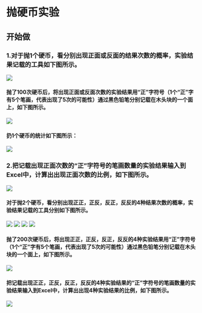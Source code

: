 # 抛硬币实验

## 开始做

### 1.对于抛1个硬币，看分别出现正面或反面的结果次数的概率，实验结果记载的工具如下图所示。

![](/images/概率/概率论公理和经典实验/抛硬币/抛1个硬币1a.jpg)

#### 抛了100次硬币后，将出现正面或反面次数的实验结果用“正”字符号（1个“正”字有5个笔画，代表出现了5次的可能性）通过黑色铅笔分别记载在木头块的一个面上，如下图所示。

![](/images/概率/概率论公理和经典实验/抛硬币/抛1个硬币1b.jpg)

#### 扔1个硬币的统计如下图所示：

![](/images/概率/概率论公理和经典实验/抛硬币/扔1个硬币的统计.png)

### 2.把记载出现正面次数的“正”字符号的笔画数量的实验结果输入到Excel中，计算出出现正面次数的比例，如下图所示。

![](/images/概率/概率论公理和经典实验/抛硬币/抛2个硬币2a0.jpg)

#### 对于抛2个硬币，看分别出现正正，正反，反正，反反的4种结果次数的概率，实验结果记载的工具分别如下图所示。

![](/images/概率/概率论公理和经典实验/抛硬币/抛2个硬币2a1.jpg)
![](/images/概率/概率论公理和经典实验/抛硬币/抛2个硬币2a2.jpg)
![](/images/概率/概率论公理和经典实验/抛硬币/抛2个硬币2a3.jpg)
![](/images/概率/概率论公理和经典实验/抛硬币/抛2个硬币2a4.jpg)

#### 抛了200次硬币后，将出现正正，正反，反正，反反的4种实验结果用“正”字符号（1个“正”字有5个笔画，代表出现了5次的可能性）通过黑色铅笔分别记载在木头块的一个面上，如下图所示。

![](/images/概率/概率论公理和经典实验/抛硬币/抛2个硬币2a5.jpg)

#### 把记载出现正正，正反，反正，反反的4种实验结果的“正”字符号的笔画数量的实验结果输入到Excel中，计算出出现4种实验结果的比例，如下图所示。

![](/images/概率/概率论公理和经典实验/抛硬币/扔2个硬币的统计.png)